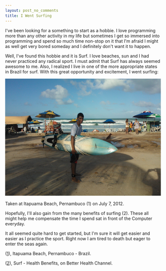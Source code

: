 ```yaml
---
layout: post_no_comments
title: I Went Surfing
---
```


<span class="drops">I</span>'ve been looking for a something to start as a hobbie. I love programming more than any other activity in my life but sometimes I get so immersed into  programming and spend so much time non-stop on it that I'm afraid I might as well get very bored someday and I definitely don't want it to happen.

Well, I've found this hobbie and it is Surf. I love beaches, sun and I had never practiced any radical sport. I must admit that Surf has always seemed awesome to me. Also, I realized I live in one of the more appropriate states in Brazil for surf. With this great opportunity and excitement, I went surfing:

![Rodrigo Alves Vieira, Itapuama Beach, July 7, 2012](/public/images/first_surf.jpg "Rodrigo Alves Vieira, Itapuama Beach, July 7, 2012")

Taken at Itapuama Beach, Pernambuco (1) on July 7, 2012.

Hopefully, I'll also gain from the many benefits of surfing (2). These all might help me compensate the time I spend sat in front of the Computer everyday.

It all seemed quite hard to get started, but I'm sure it will get easier and easier as I practice the sport. Right now I am tired to death but eager to enter the seas again.

<p class="foot-link" id="foot-link-1">(<a href="http://www.cabo.pe.gov.br/itapuama.asp">1</a>), Itapuama Beach, Pernambuco - Brazil.</p>


<p class="foot-link" id="foot-link-2">(<a href="http://www.betterhealth.vic.gov.au/bhcv2/bhcarticles.nsf/pages/Surfing
" title="Surf - Health Benefits">2</a>), Surf - Health Benefits, on Better Health Channel.</p>